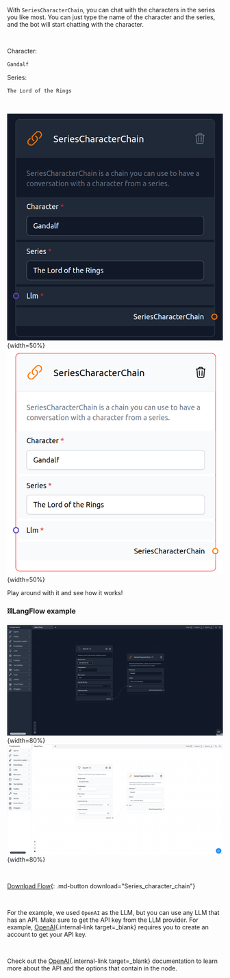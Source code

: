 With `SeriesCharacterChain`, you can chat with the characters in the series you like most. You can just type the name of the character and the series, and the bot will start chatting with the character.

<br>

Character:

```txt
Gandalf
```

Series:

```txt
The Lord of the Rings
```

<br>

![Description](img/single_node/series_cha_chain2.png#only-dark){width=50%}
![Description](img/single_node/series_cha_chain.png#only-light){width=50%}

Play around with it and see how it works!

### ⛓️LangFlow example

![Description](img/series-character-chain2.png#only-dark){width=80%}
![Description](img/series-character-chain.png#only-light){width=80%}

<br>

[Download Flow](data/Series_character_chain.json){: .md-button download="Series_character_chain"}

<br>

For the example, we used `OpenAI` as the LLM, but you can use any LLM that has an API. Make sure to get the API key from the LLM provider. For example, [OpenAI](https://platform.openai.com/){.internal-link target=\_blank} requires you to create an account to get your API key.

<br>

Check out the [OpenAI](https://platform.openai.com/docs/introduction/overview){.internal-link target=\_blank} documentation to learn more about the API and the options that contain in the node.

